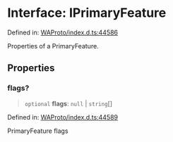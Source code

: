 # Interface: IPrimaryFeature

Defined in: [WAProto/index.d.ts:44586](https://github.com/Fokusdotid/Baileys/blob/db1d3e5f41e9eede5877460f9adbb0224021575c/WAProto/index.d.ts#L44586)

Properties of a PrimaryFeature.

## Properties

### flags?

> `optional` **flags**: `null` \| `string`[]

Defined in: [WAProto/index.d.ts:44589](https://github.com/Fokusdotid/Baileys/blob/db1d3e5f41e9eede5877460f9adbb0224021575c/WAProto/index.d.ts#L44589)

PrimaryFeature flags

